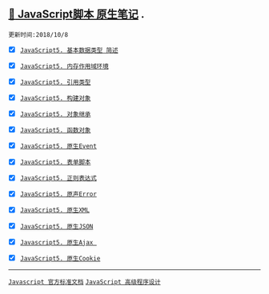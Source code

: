 [:whale2: JavaScript脚本 原生笔记](https://developer.mozilla.org/en-US/docs/Web/JavaScript) . 
-----
`更新时间:2018/10/8`

* [x] [`JavaScript5. 基本数据类型 简述`](https://github.com/kickgod/Front-End/blob/master/Javascript/Javascript5/JavaScriptDateType.md)

* [x] [`JavaScript5. 内存作用域环境`](https://github.com/kickgod/Front-End/blob/master/Javascript/Javascript5/JavaScriptVariable.md)

* [x] [`JavaScript5. 引用类型`](https://github.com/kickgod/Front-End/blob/master/Javascript/Javascript5/JavaScriptObject.md)

* [x] [`JavaScript5. 构建对象`](https://github.com/kickgod/Front-End/blob/master/Javascript/Javascript5/JavaScriptOO.md)

* [x] [`JavaScript5. 对象继承`](https://github.com/kickgod/Front-End/blob/master/Javascript/Javascript5/JavaScriptOOExtend.md)
 
* [x] [`JavaScript5. 函数对象`](https://github.com/kickgod/Front-End/blob/master/Javascript/Javascript5/JavaScriptFunction.md)

* [x] [`JavaScript5. 原生Event`](https://github.com/kickgod/Front-End/blob/master/Javascript/Javascript5/JavaScriptEvent.md)

* [x] [`JavaScript5. 表单脚本`](https://github.com/kickgod/Front-End/blob/master/Javascript/Javascript5/JavaScriptForm.md)

* [x] [`JavaScript5. 正则表达式`](https://github.com/kickgod/Front-End/blob/master/Javascript/Javascript5/JavascriptRegExp.md)

* [x] [`JavaScript5. 原声Error`](https://github.com/kickgod/Front-End/blob/master/Javascript/Javascript5/ErrorHandling.md)

* [x] [`JavaScript5. 原生XML`](https://github.com/kickgod/Front-End/blob/master/Javascript/Javascript5/JavaScriptXML.md)

* [x] [`JavaScript5. 原生JSON` ](https://github.com/kickgod/Front-End/blob/master/Javascript/Javascript5/JavaScriptJson.md)

* [x] [`Javascript5. 原生Ajax `](https://github.com/kickgod/Front-End/blob/master/Javascript/Javascript5/JavaScriptAjax.md)

* [x] [`JavaScript5. 原生Cookie`](https://github.com/kickgod/Front-End/blob/master/Javascript/Javascript5/JavaScriptCookie.md)




------
[`Javascript 官方标准文档`](https://developer.mozilla.org/en-US/docs/Web/JavaScript)  [`JavaScript 高级程序设计`](https://www.baidu.com/s?ie=utf8&f=8&rsv_bp=1&tn=baidu&wd=JavaScript%20%E9%AB%98%E7%BA%A7%E7%A8%8B%E5%BA%8F%E8%AE%BE%E8%AE%A1%20PDF&oq=JavaScript%2520%25E9%25AB%2598%25E7%25BA%25A7%25E7%25A8%258B%25E5%25BA%258F%25E8%25AE%25BE%25E8%25AE%25A1&rsv_pq=dc0e49010000b180&rsv_t=2d7ejtSsBBG6FGnURtMwmZPnaQ4WrrJLvG0UOqoudhPmoHZg03gEjSJ%2FgFg&rqlang=cn&rsv_enter=1&rsv_sug3=5&rsv_sug1=1&rsv_sug7=000&rsv_sug2=0&inputT=1466&rsv_sug4=1633&rsv_sug=1)
